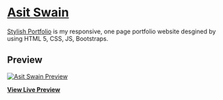 # [Asit Swain](https://asitswain.com/)

[Stylish Portfolio](https://asitswain.com/) is my responsive, one page portfolio website desgined by using HTML 5, CSS, JS, Bootstraps.

## Preview

[![Asit Swain Preview](https://github.com/asit-swain/portfolio/blob/master/img/my-website-preview.jpg)](https://asitswain.com/)

**[View Live Preview](https://asitswain.com)**

